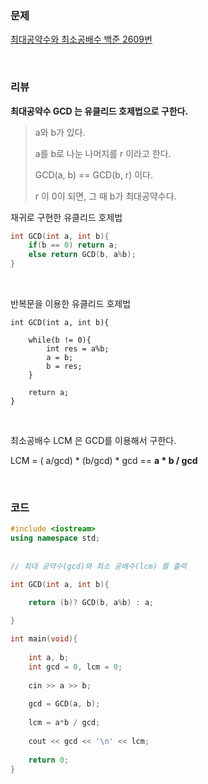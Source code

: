 ### 문제

[최대공약수와 최소공배수  백준 2609번](https://www.acmicpc.net/problem/2609)

</br>

### 리뷰

**최대공약수 GCD 는 유클리드 호제법으로 구한다.** 

> a와 b가 있다. 
>
> a를 b로 나눈 나머지를 r 이라고 한다. 
>
> GCD(a, b) == GCD(b, r) 이다. 
>
> r 이 0이 되면, 그 때 b가 최대공약수다.  

 재귀로 구현한 유클리드 호제법

```c++
int GCD(int a, int b){
	if(b == 0) return a;
	else return GCD(b, a%b);
}
```

</br>

반복문을 이용한 유클리드 호제법 

```
int GCD(int a, int b){

	while(b != 0){
		int res = a%b;
		a = b; 
		b = res;
	}
	
	return a;
}
```

</br>

최소공배수 LCM 은 GCD를 이용해서 구한다. 

LCM =  ( a/gcd) * (b/gcd) * gcd ==  **a * b / gcd**

</br>

### 코드

```c++
#include <iostream> 
using namespace std;
 
 
// 최대 공약수(gcd)와 최소 공배수(lcm) 를 출력 

int GCD(int a, int b){

	return (b)? GCD(b, a%b) : a;
	
}

int main(void){
 
 	int a, b;  
 	int gcd = 0, lcm = 0;
 	
 	cin >> a >> b; 
  
	gcd = GCD(a, b);
	
	lcm = a*b / gcd;
	
	cout << gcd << '\n' << lcm;
	
	return 0;	
}
```



